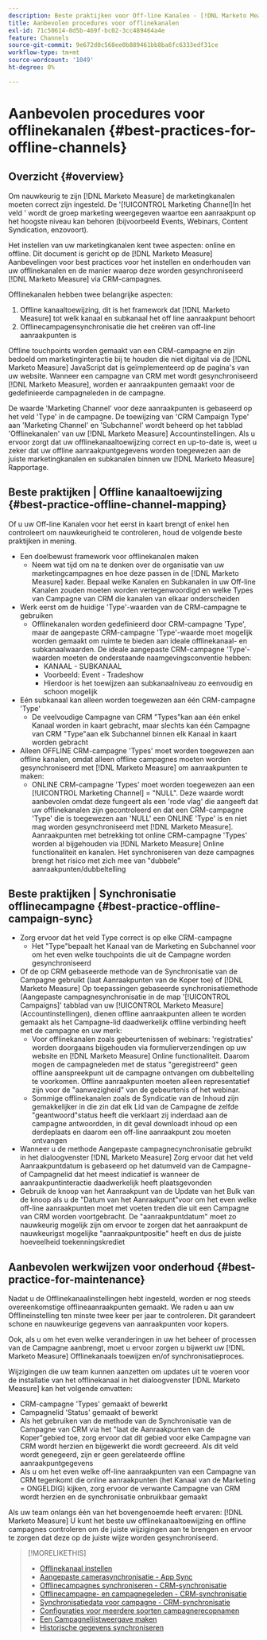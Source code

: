 ```yaml
---
description: Beste praktijken voor Off-line Kanalen - [!DNL Marketo Measure]
title: Aanbevolen procedures voor offlinekanalen
exl-id: 71c50614-8d5b-469f-bc02-3cc489464a4e
feature: Channels
source-git-commit: 9e672d0c568ee0b889461bb8ba6fc6333edf31ce
workflow-type: tm+mt
source-wordcount: '1049'
ht-degree: 0%

---
```


# Aanbevolen procedures voor offlinekanalen {#best-practices-for-offline-channels}

## Overzicht {#overview}

Om nauwkeurig te zijn [!DNL Marketo Measure] de marketingkanalen moeten correct zijn ingesteld. De &#39;[!UICONTROL Marketing Channel]In het veld &#39; wordt de groep marketing weergegeven waartoe een aanraakpunt op het hoogste niveau kan behoren (bijvoorbeeld Events, Webinars, Content Syndication, enzovoort).

Het instellen van uw marketingkanalen kent twee aspecten: online en offline. Dit document is gericht op de [!DNL Marketo Measure] Aanbevelingen voor best practices voor het instellen en onderhouden van uw offlinekanalen en de manier waarop deze worden gesynchroniseerd [!DNL Marketo Measure] via CRM-campagnes.

Offlinekanalen hebben twee belangrijke aspecten:

1. Offline kanaaltoewijzing, dit is het framework dat [!DNL Marketo Measure] tot welk kanaal en subkanaal het off line aanraakpunt behoort
1. Offlinecampagensynchronisatie die het creëren van off-line aanraakpunten is

Offline touchpoints worden gemaakt van een CRM-campagne en zijn bedoeld om marketinginteractie bij te houden die niet digitaal via de [!DNL Marketo Measure] JavaScript dat is geïmplementeerd op de pagina&#39;s van uw website. Wanneer een campagne van CRM met wordt gesynchroniseerd [!DNL Marketo Measure], worden er aanraakpunten gemaakt voor de gedefinieerde campagneleden in de campagne.

De waarde &#39;Marketing Channel&#39; voor deze aanraakpunten is gebaseerd op het veld &#39;Type&#39; in de campagne. De toewijzing van &#39;CRM Campaign Type&#39; aan &#39;Marketing Channel&#39; en &#39;Subchannel&#39; wordt beheerd op het tabblad &#39;Offlinekanalen&#39; van uw [!DNL Marketo Measure] Accountinstellingen. Als u ervoor zorgt dat uw offlinekanaaltoewijzing correct en up-to-date is, weet u zeker dat uw offline aanraakpuntgegevens worden toegewezen aan de juiste marketingkanalen en subkanalen binnen uw [!DNL Marketo Measure] Rapportage.

## Beste praktijken | Offline kanaaltoewijzing {#best-practice-offline-channel-mapping}

Of u uw Off-line Kanalen voor het eerst in kaart brengt of enkel hen controleert om nauwkeurigheid te controleren, houd de volgende beste praktijken in mening.

* Een doelbewust framework voor offlinekanalen maken
   * Neem wat tijd om na te denken over de organisatie van uw marketingcampagnes en hoe deze passen in de [!DNL Marketo Measure] kader. Bepaal welke Kanalen en Subkanalen in uw Off-line Kanalen zouden moeten worden vertegenwoordigd en welke Types van Campagne van CRM die kanalen van elkaar onderscheiden
* Werk eerst om de huidige &#39;Type&#39;-waarden van de CRM-campagne te gebruiken
   * Offlinekanalen worden gedefinieerd door CRM-campagne &#39;Type&#39;, maar de aangepaste CRM-campagne &#39;Type&#39;-waarde moet mogelijk worden gemaakt om ruimte te bieden aan ideale offlinekanaal- en subkanaalwaarden. De ideale aangepaste CRM-campagne &#39;Type&#39;-waarden moeten de onderstaande naamgevingsconventie hebben:
      * KANAAL - SUBKANAAL
      * Voorbeeld: Event - Tradeshow
      * Hierdoor is het toewijzen aan subkanaalniveau zo eenvoudig en schoon mogelijk
* Eén subkanaal kan alleen worden toegewezen aan één CRM-campagne &#39;Type&#39;
   * De veelvoudige Campagne van CRM &quot;Types&quot;kan aan één enkel Kanaal worden in kaart gebracht, maar slechts kan één Campagne van CRM &quot;Type&quot;aan elk Subchannel binnen elk Kanaal in kaart worden gebracht
* Alleen OFFLINE CRM-campagne &#39;Types&#39; moet worden toegewezen aan offline kanalen, omdat alleen offline campagnes moeten worden gesynchroniseerd met [!DNL Marketo Measure] om aanraakpunten te maken:
   * ONLINE CRM-campagne &#39;Types&#39; moet worden toegewezen aan een [!UICONTROL Marketing Channel] = &quot;NULL&quot;. Deze waarde wordt aanbevolen omdat deze fungeert als een &#39;rode vlag&#39; die aangeeft dat uw offlinekanalen zijn gecontroleerd en dat een CRM-campagne &#39;Type&#39; die is toegewezen aan &#39;NULL&#39; een ONLINE &#39;Type&#39; is en niet mag worden gesynchroniseerd met [!DNL Marketo Measure]. Aanraakpunten met betrekking tot online CRM-campagne &#39;Types&#39; worden al bijgehouden via [!DNL Marketo Measure] Online functionaliteit en kanalen. Het synchroniseren van deze campagnes brengt het risico met zich mee van &quot;dubbele&quot; aanraakpunten/dubbeltelling

## Beste praktijken | Synchronisatie offlinecampagne {#best-practice-offline-campaign-sync}

* Zorg ervoor dat het veld Type correct is op elke CRM-campagne
   * Het &quot;Type&quot;bepaalt het Kanaal van de Marketing en Subchannel voor om het even welke touchpoints die uit de Campagne worden gesynchroniseerd
* Of de op CRM gebaseerde methode van de Synchronisatie van de Campagne gebruikt (laat Aanraakpunten van de Koper toe) of [!DNL Marketo Measure] Op toepassingen gebaseerde synchronisatiemethode (Aangepaste campagnesynchronisatie in de map &#39;[!UICONTROL Campaigns]&#39; tabblad van uw [!UICONTROL Marketo Measure] (Accountinstellingen), dienen offline aanraakpunten alleen te worden gemaakt als het Campagne-lid daadwerkelijk offline verbinding heeft met de campagne en uw merk:
   * Voor offlinekanalen zoals gebeurtenissen of webinars: &#39;registraties&#39; worden doorgaans bijgehouden via formulierverzendingen op uw website en [!DNL Marketo Measure] Online functionaliteit. Daarom mogen de campagneleden met de status &quot;geregistreerd&quot; geen offline aanspreekpunt uit de campagne ontvangen om dubbeltelling te voorkomen. Offline aanraakpunten moeten alleen representatief zijn voor de &quot;aanwezigheid&quot; van de gebeurtenis of het webinar.
   * Sommige offlinekanalen zoals de Syndicatie van de Inhoud zijn gemakkelijker in die zin dat elk Lid van de Campagne de zelfde &quot;geantwoord&quot;status heeft die verklaart zij inderdaad aan de campagne antwoordden, in dit geval downloadt inhoud op een derdeplaats en daarom een off-line aanraakpunt zou moeten ontvangen
* Wanneer u de methode Aangepaste campagnecynchronisatie gebruikt in het dialoogvenster [!DNL Marketo Measure] Zorg ervoor dat het veld Aanraakpuntdatum is gebaseerd op het datumveld van de Campagne- of Campagnelid dat het meest indicatief is wanneer de aanraakpuntinteractie daadwerkelijk heeft plaatsgevonden
* Gebruik de knoop van het Aanraakpunt van de Update van het Bulk van de knoop als u de &quot;Datum van het Aanraakpunt&quot;voor om het even welke off-line aanraakpunten moet met voeten treden die uit een Campagne van CRM worden voortgebracht. De &quot;aanraakpuntdatum&quot; moet zo nauwkeurig mogelijk zijn om ervoor te zorgen dat het aanraakpunt de nauwkeurigst mogelijke &quot;aanraakpuntpositie&quot; heeft en dus de juiste hoeveelheid toekenningskrediet

## Aanbevolen werkwijzen voor onderhoud {#best-practice-for-maintenance}

Nadat u de Offlinekanaalinstellingen hebt ingesteld, worden er nog steeds overeenkomstige offlineaanraakpunten gemaakt. We raden u aan uw Offlineinstelling ten minste twee keer per jaar te controleren. Dit garandeert schone en nauwkeurige gegevens van aanraakpunten voor kopers.

Ook, als u om het even welke veranderingen in uw het beheer of processen van de Campagne aanbrengt, moet u ervoor zorgen u bijwerkt uw [!DNL Marketo Measure] Offlinekanaals toewijzen en/of synchronisatieproces.

Wijzigingen die uw team kunnen aanzetten om updates uit te voeren voor de installatie van het offlinekanaal in het dialoogvenster [!DNL Marketo Measure] kan het volgende omvatten:

* CRM-campagne &#39;Types&#39; gemaakt of bewerkt
* Campagnelid &#39;Status&#39; gemaakt of bewerkt
* Als het gebruiken van de methode van de Synchronisatie van de Campagne van CRM via het &quot;laat de Aanraakpunten van de Koper&quot;gebied toe, zorg ervoor dat dit gebied voor elke Campagne van CRM wordt herzien en bijgewerkt die wordt gecreeerd. Als dit veld wordt genegeerd, zijn er geen gerelateerde offline aanraakpuntgegevens
* Als u om het even welke off-line aanraakpunten van een Campagne van CRM tegenkomt die online aanraakpunten (het Kanaal van de Marketing = ONGELDIG) kijken, zorg ervoor de verwante Campagne van CRM wordt herzien en de synchronisatie onbruikbaar gemaakt

Als uw team onlangs één van het bovengenoemde heeft ervaren: [!DNL Marketo Measure] U kunt het beste uw offlinekanaaltoewijzing en offline campagnes controleren om de juiste wijzigingen aan te brengen en ervoor te zorgen dat deze op de juiste wijze worden gesynchroniseerd.

>[!MORELIKETHIS]
>
>* [Offlinekanaal instellen](/help/channel-tracking-and-setup/offline-channels/offline-custom-channel-setup.md)
>* [Aangepaste camerasynchronisatie - App Sync](/help/channel-tracking-and-setup/offline-channels/custom-campaign-sync.md)
>* [Offlinecampagnes synchroniseren - CRM-synchronisatie](/help/channel-tracking-and-setup/offline-channels/legacy-processes/syncing-offline-campaigns.md)
>* [Offlinecampagne- en campagnegeleden - CRM-synchronisatie](/help/channel-tracking-and-setup/offline-channels/legacy-processes/campaigns-and-campaign-members.md)
>* [Synchronisatiedata voor campagne - CRM-synchronisatie](/help/channel-tracking-and-setup/offline-channels/legacy-processes/campaign-sync-dates.md)
>* [Configuraties voor meerdere soorten campagnerecopnamen](/help/channel-tracking-and-setup/offline-channels/configurations-for-multiple-campaign-record-types.md)
>* [Een Campagnelijstweergave maken](/help/channel-tracking-and-setup/offline-channels/legacy-processes/creating-a-campaign-list-view-for-salesforce-campaigns.md)
>* [Historische gegevens synchroniseren](/help/channel-tracking-and-setup/offline-channels/legacy-processes/syncing-historical-data.md)
